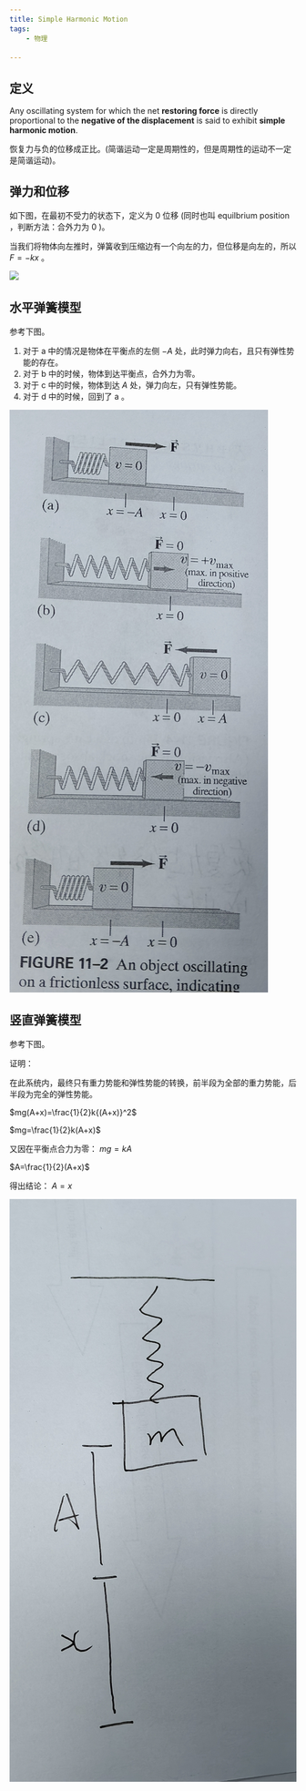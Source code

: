 ```yaml
---
title: Simple Harmonic Motion
tags:
    - 物理

---
```



## 定义

Any oscillating system for which the net **restoring force** is directly proportional to the **negative of the displacement** is said to exhibit **simple harmonic motion**.

恢复力与负的位移成正比。(简谐运动一定是周期性的，但是周期性的运动不一定是简谐运动)。


## 弹力和位移

如下图，在最初不受力的状态下，定义为 0 位移 (同时也叫 equilbrium position ，判断方法：合外力为 $0$ )。

当我们将物体向左推时，弹簧收到压缩边有一个向左的力，但位移是向左的，所以 $F=-kx$ 。

![](/statc/2024/12/IMG_20241216_195255_edit_686124506984245.jpg)


## 水平弹簧模型

参考下图。

1. 对于 a 中的情况是物体在平衡点的左侧 $-A$ 处，此时弹力向右，且只有弹性势能的存在。
2. 对于 b 中的时候，物体到达平衡点，合外力为零。
3. 对于 c 中的时候，物体到达 $A$ 处，弹力向左，只有弹性势能。
4. 对于 d 中的时候，回到了 a 。

![](/static/2024/12/IMG_20241216_195736_edit_686365942664361.jpg)


## 竖直弹簧模型

参考下图。

证明：

在此系统内，最终只有重力势能和弹性势能的转换，前半段为全部的重力势能，后半段为完全的弹性势能。

$mg(A+x)=\frac{1}{2}k{(A+x)}^2$ 

$mg=\frac{1}{2}k(A+x)$

又因在平衡点合力为零：
$mg=kA$

$A=\frac{1}{2}(A+x)$

得出结论：
$A=x$

![](/static/2024/12/IMG_20241216_200733_edit_686935620245498.jpg)